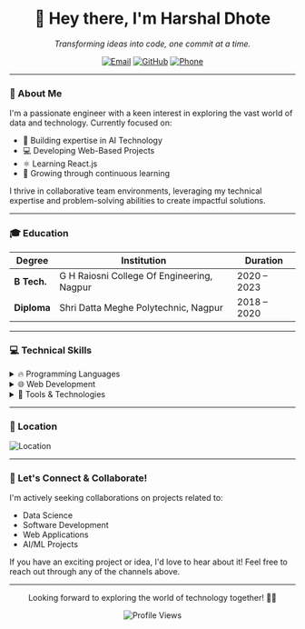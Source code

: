 <div align="center">
  <h1>👋 Hey there, I'm Harshal Dhote</h1>
  <p><i>Transforming ideas into code, one commit at a time.</i></p>
  
  [![Email](https://img.shields.io/badge/Email-dhoteharshal16%40gmail.com-blue?style=flat-square&logo=gmail)](mailto:dhoteharshal16@gmail.com)
  [![GitHub](https://img.shields.io/badge/GitHub-14harshaldhote-black?style=flat-square&logo=github)](https://github.com/14harshaldhote)
  [![Phone](https://img.shields.io/badge/Phone-%2B91%209657889839-green?style=flat-square&logo=whatsapp)](tel:+919657889839)
</div>

---

### 🚀 About Me

I'm a passionate engineer with a keen interest in exploring the vast world of data and technology. Currently focused on:

- 🎯 Building expertise in AI Technology
- 💻 Developing Web-Based Projects
- ⚛️ Learning React.js
- 🌱 Growing through continuous learning

I thrive in collaborative team environments, leveraging my technical expertise and problem-solving abilities to create impactful solutions.

---

### 🎓 Education

| Degree | Institution | Duration |
|--------|------------|----------|
| **B Tech.** | G H Raiosni College Of Engineering, Nagpur | 2020 – 2023 |
| **Diploma** | Shri Datta Meghe Polytechnic, Nagpur | 2018 – 2020 |

---

### 💻 Technical Skills

<details>
<summary>🔥 Programming Languages</summary>

- C/C++
- Python
- Java
- SQL
- MongoDB

</details>

<details>
<summary>🌐 Web Development</summary>

- JavaScript
- React.js
- Bootstrap
- HTML
- CSS

</details>

<details>
<summary>🔧 Tools & Technologies</summary>

- **Data Visualization:** Tableau
- **Containerization:** Docker
- **Data Science:** Jupyter Notebook & Lab

</details>

---

### 📍 Location

<img src="https://img.shields.io/badge/Location-Manish%20Nagar%2C%20Nagpur%2C%20India-red?style=for-the-badge&logo=google-maps" alt="Location"/>

---

### 🤝 Let's Connect & Collaborate!

I'm actively seeking collaborations on projects related to:
- Data Science
- Software Development
- Web Applications
- AI/ML Projects

If you have an exciting project or idea, I'd love to hear about it! Feel free to reach out through any of the channels above.

---

<div align="center">
  <p>Looking forward to exploring the world of technology together! 👨‍💻</p>
  
  ![Profile Views](https://komarev.com/ghpvc/?username=14harshaldhote&color=blue)
</div>
